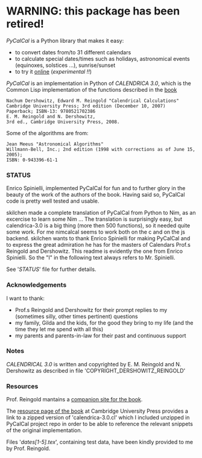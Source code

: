 # WARNING: this package has been retired!

*PyCalCal* is a Python library that makes it easy:

*   to convert dates from/to 31 different calendars
*   to calculate special dates/times such as holidays, astronomical events
    (equinoxes, solstices ...), sunrise/sunset
*   to try it [online][PyCalCalOnline] (_experimental !!_)

*PyCalCal* is an implementation in Python of _CALENDRICA 3.0_, which is the
 Common Lisp implementation of the functions described in the [book][CalCalBook]

    Nachum Dershowitz, Edward M. Reingold "Calendrical Calculations"
    Cambridge University Press; 3rd edition (December 10, 2007)
    Paperback; ISBN-13: 9780521702386
    E. M. Reingold and N. Dershowitz,
    3rd ed., Cambridge University Press, 2008.

Some of the algorithms are from:

    Jean Meeus "Astronomical Algorithms"
    Willmann-Bell, Inc.; 2nd edition (1998 with corrections as of June 15, 2005);
    ISBN: 0-943396-61-1


### STATUS ###
Enrico Spinielli, implemented PyCalCal for fun and to further glory in the
beauty of the work of the authors of the book.
Having said so, PyCalCal code is pretty well tested and usable.

skilchen made a complete translation of PyCalCal from Python to Nim,
as an excercise to learn some Nim ... The translation is surprisingly
easy, but calendrica-3.0 is a big thing (more then 500 functions), 
so it needed quite some work.
For me nimcalcal seems to work both on the c and on the js backend.
skilchen wants to thank Enrico Spinielli for making PyCalCal and to express the
great admiration he has for the masters of Calendars Prof.s Reingold and Dershowitz.
This readme is evidently the one from Enrico Spinielli. So the "I" in the following
text always refers to Mr. Spinielli.

See '_STATUS_' file for further details.

### Acknowledgements ###
I want to thank:

* Prof.s Reingold and Dershowitz for their prompt replies to my (sometimes
  silly, other times pertinent) questions
* my family, Gilda and the kids, for the good they bring to my life (and the
  time they let me spend with all this)
* my parents and parents-in-law for their past and continuous support

### Notes ###
_CALENDRICAL 3.0_ is written and copyrighted by E. M. Reingold and
N. Dershowitz as described in file 'COPYRIGHT\_DERSHOWITZ_REINGOLD'

### Resources ###
Prof. Reingold mantains a [companion site for the book][BookCompanionSite].

The [resource page of the book][BookResPage] at Cambridge University Press
provides a link to a zipped version of 'calendrica-3.0.cl' which I included
unzipped in PyCalCal project repo in order to be able to reference the relevant
snippets of the original implementation.

Files '_dates[1-5].tex_', containing test data, have been kindly provided to me
by Prof. Reingold.


[CalCalBook]: http://www.cambridge.org/ch/academic/subjects/computer-science/computing-general-interest/calendrical-calculations-3rd-edition "Calendrical Calculations"
[BookResPage]: http://www.cambridge.org/ch/academic/subjects/computer-science/computing-general-interest/calendrical-calculations-3rd-edition#resources "Calendrical Calculations's resource page at Cambridge University Press"
[C3Zip]: http://www.cambridge.org/download_file/202891 "Zip file of Calendrica 3.0 source at Cambridge University Press"
[PyCalCalOnline]: http://calendrica.appspot.com "PyCalCal online application"
[BookCompanionSite]: http://emr.cs.iit.edu/home/reingold/calendar-book/third-edition/index.html "Calendrical Calculations' book companion site"
